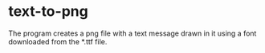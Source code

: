 # text-to-png
The program creates a png file with a text message drawn in it using a font downloaded from the *.ttf file.
